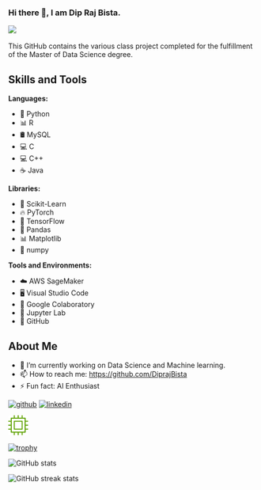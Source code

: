 ### Hi there 👋, I am Dip Raj Bista.
![](https://github.com/DiprajBista)

This GitHub contains the various class project completed for the fulfillment of the Master of Data Science degree. 


## Skills and Tools

**Languages:**  
- 🐍 Python  
- 📊 R  
- 🛢️ MySQL  
- 💻 C  
- 💻 C++  
- ☕ Java  

**Libraries:**  
- 🤖 Scikit-Learn  
- 🔥 PyTorch  
- 🧠 TensorFlow  
- 🐼 Pandas  
- 📊 Matplotlib  
- 🔢 numpy  

**Tools and Environments:**  
- ☁️ AWS SageMaker  
- 🖥️ Visual Studio Code  
- 🧪 Google Colaboratory  
- 📒 Jupyter Lab  
- 🐙 GitHub  

## About Me

- 🔭 I’m currently working on Data Science and Machine learning.  
- 📫 How to reach me: https://github.com/DiprajBista 
- ⚡ Fun fact: AI Enthusiast  


[<img src='https://cdn.jsdelivr.net/npm/simple-icons@3.0.1/icons/github.svg' alt='github' height='40'>](https://github.com/DiprajBista)  [<img src='https://cdn.jsdelivr.net/npm/simple-icons@3.0.1/icons/linkedin.svg' alt='linkedin' height='40'>](https://www.linkedin.com/in/www.linkedin.com/in/dip-raj-bista-m-s-p-e-91b924185/)  

<a href='https://docs.github.com/en/developers'><img src='https://raw.githubusercontent.com/acervenky/animated-github-badges/master/assets/devbadge.gif' width='40' height='40'></a> 

[![trophy](https://github-profile-trophy.vercel.app/?username=DiprajBista)](https://github.com/ryo-ma/github-profile-trophy)

![GitHub stats](https://github-readme-stats.vercel.app/api?username=DiprajBista&show_icons=true)  

![GitHub streak stats](https://streak-stats.demolab.com/?user=DiprajBista)  


